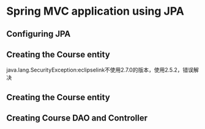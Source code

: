 # Spring MVC application using JPA
## Configuring JPA
## Creating the Course entity
java.lang.SecurityException:eclipselink不使用2.7.0的版本，使用2.5.2，错误解决
## Creating the Course entity
## Creating Course DAO and Controller
